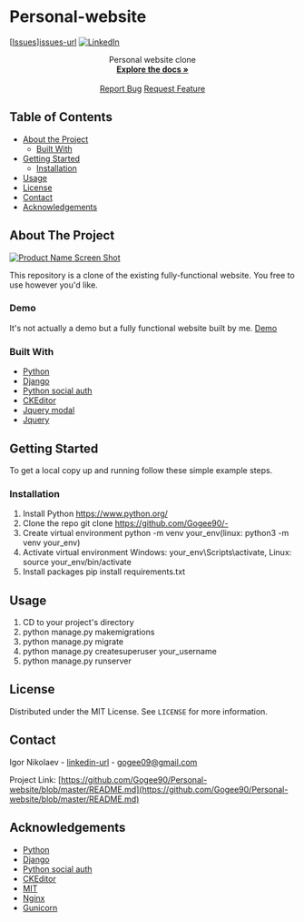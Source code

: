 # Personal-website
[[Issues][issues-shield]][issues-url]
[![LinkedIn][linkedin-shield]][linkedin-url]


<p>
  <p align="center">
    Personal website clone
    <br />
    <a href="https://github.com/Gogee90/-"><strong>Explore the docs »</strong></a>
    <br />
    <br />
    <a href="https://github.com/Gogee90/-/issues">Report Bug</a>
    <a href="https://github.com/Gogee90/-/pulls">Request Feature</a>
  </p>
</p>


<!-- TABLE OF CONTENTS -->
## Table of Contents

* [About the Project](#about-the-project)
  * [Built With](#built-with)
* [Getting Started](#getting-started)
  * [Installation](#installation)
* [Usage](#usage)
* [License](#license)
* [Contact](#contact)
* [Acknowledgements](#acknowledgements)



<!-- ABOUT THE PROJECT -->
## About The Project

[![Product Name Screen Shot][product-screenshot]](https://example.com)

This repository is a clone of the existing fully-functional website.
You free to use however you'd like.

### Demo
It's not actually a demo but a fully functional website built by me.
[Demo](https://refill56.ru/)

### Built With
* [Python](https://www.python.org/)
* [Django](https://www.djangoproject.com/)
* [Python social auth](https://github.com/python-social-auth/social-core)
* [CKEditor](https://ckeditor.com/)
* [Jquery modal](https://github.com/kylefox/jquery-modal)
* [Jquery](https://jquery.com/)



<!-- GETTING STARTED -->
## Getting Started

To get a local copy up and running follow these simple example steps.


### Installation

1. Install Python https://www.python.org/
2. Clone the repo
git clone https://github.com/Gogee90/-
3. Create virtual environment
python -m venv your_env(linux: python3 -m venv your_env)
4. Activate virtual environment
Windows: your_env\Scripts\activate, Linux: source your_env/bin/activate
5. Install packages
pip install requirements.txt



<!-- USAGE EXAMPLES -->
## Usage

1. CD to your project's directory
2. python manage.py makemigrations
3. python manage.py migrate
4. python manage.py createsuperuser your_username
4. python manage.py runserver


<!-- LICENSE -->
## License

Distributed under the MIT License. See `LICENSE` for more information.


<!-- CONTACT -->
## Contact

Igor Nikolaev - [linkedin-url](https://www.linkedin.com/in/igor-nikolaev-orenburg/) - gogee09@gmail.com

Project Link: [https://github.com/Gogee90/Personal-website/blob/master/README.md](https://github.com/Gogee90/Personal-website/blob/master/README.md)



<!-- ACKNOWLEDGEMENTS -->
## Acknowledgements
* [Python](https://www.python.org/)
* [Django](https://www.djangoproject.com/)
* [Python social auth](https://github.com/python-social-auth/social-core)
* [CKEditor](https://ckeditor.com/)
* [MIT](https://opensource.org/licenses/MIT)
* [Nginx](https://nginx.org/)
* [Gunicorn](https://gunicorn.org/)





<!-- MARKDOWN LINKS & IMAGES -->
<!-- https://www.markdownguide.org/basic-syntax/#reference-style-links -->
[issues-shield]: https://img.shields.io/github/issues/othneildrew/Best-README-Template.svg?style=flat-square
[issues-url]: https://github.com/Gogee90/-/issues
[linkedin-shield]: https://img.shields.io/badge/-LinkedIn-black.svg?style=flat-square&logo=linkedin&colorB=555
[linkedin-url]: https://www.linkedin.com/in/igor-nikolaev-orenburg/
[product-screenshot]: https://skr.sh/i/140920/59Hv5Sp0.jpg?download=1
